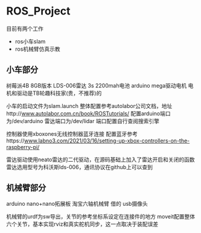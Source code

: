 # ROS_Project
目前有两个工作
+ ros小车slam
+ ros机械臂仿真示教


## 小车部分

树莓派4B 8GB版本
LDS-006雷达
3s 2200mah电池
arduino mega驱动电机
电机和驱动是TB轮趣科技家(贵，不推荐)的

小车的启动文件为slam.launch
整体配置参考autolabor公司文档，地址http://www.autolabor.com.cn/book/ROSTutorials/
配置arduino端口为/dev/arduino
雷达端口为/dev/lidar
端口配置自行查阅搜索引擎

控制器使用xboxones无线控制器蓝牙连接
配置蓝牙参考https://www.labno3.com/2021/03/16/setting-up-xbox-controllers-on-the-raspberry-pi/

雷达驱动使用neato雷达的二代驱动，在源码基础上加入了雷达开启和关闭的函数
雷达选用型号为科沃斯lds-006，通讯协议在github上可以查到


## 机械臂部分

arduino nano+nano拓展板
淘宝六轴机械臂 借的
usb摄像头

机械臂的urdf为sw导出，关节的参考坐标系设定在连接件的地方
moveit配置整体六个关节，基本实现rviz和真实舵机同步，这一点取决于装配误差

